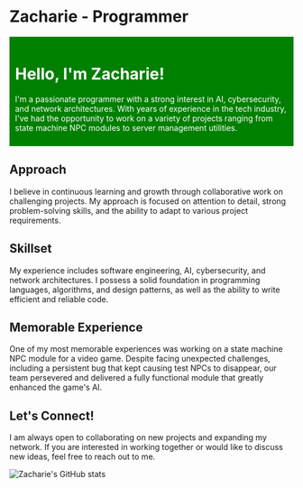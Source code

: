 <link rel="stylesheet" href="style.css">

# Zacharie - Programmer
<div style="background-color: green; padding: 10px;">
    <h1 style="color: white;">Hello, I'm Zacharie!</h1>
    <p style="color: white;">I'm a passionate programmer with a strong interest in AI, cybersecurity, and network architectures. With years of experience in the tech industry, I've had the opportunity to work on a variety of projects ranging from state machine NPC modules to server management utilities.</p>
</div>


## Approach
I believe in continuous learning and growth through collaborative work on challenging projects. My approach is focused on attention to detail, strong problem-solving skills, and the ability to adapt to various project requirements.

## Skillset
My experience includes software engineering, AI, cybersecurity, and network architectures. I possess a solid foundation in programming languages, algorithms, and design patterns, as well as the ability to write efficient and reliable code.

## Memorable Experience
One of my most memorable experiences was working on a state machine NPC module for a video game. Despite facing unexpected challenges, including a persistent bug that kept causing test NPCs to disappear, our team persevered and delivered a fully functional module that greatly enhanced the game's AI.

## Let's Connect!
I am always open to collaborating on new projects and expanding my network. If you are interested in working together or would like to discuss new ideas, feel free to reach out to me.

![Zacharie's GitHub stats](https://github-readme-stats.vercel.app/api?username=zacharie410&show_icons=true&theme=radical)
